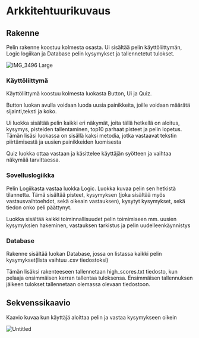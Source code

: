 # Arkkitehtuurikuvaus

## Rakenne

Pelin rakenne koostuu kolmesta osasta. Ui sisältää pelin käyttöliittymän, Logic logiikan ja Database pelin kysymykset ja tallennetetut tulokset.

![IMG_3496 Large](https://user-images.githubusercontent.com/128143830/232796760-04dce821-fc62-47cc-98e4-b3b48725550b.jpeg)

### Käyttöliittymä

Käyttöliittymä koostuu kolmesta luokasta Button, Ui ja Quiz.

Button luokan avulla voidaan luoda uusia painikkeita, joille voidaan määrätä sijainti,teksti ja koko.

Ui luokka sisältää pelin kaikki eri näkymät, joita tällä hetkellä on aloitus, kysymys, pisteiden tallentaminen, top10 parhaat pisteet ja pelin lopetus. Tämän lisäsi luokassa on sisällä kaksi metodia, jotka vastaavat tekstin piirtämisestä ja uusien painikkeiden luomisesta

Quiz luokka ottaa vastaan ja käsittelee käyttäjän syötteen ja vaihtaa näkymää tarvittaessa.

### Sovelluslogiikka

Pelin Logiikasta vastaa luokka Logic. Luokka kuvaa pelin sen hetkistä tilannetta. Tämä sisältää pisteet, kysymyksen (joka sisältää myös vastausvaihtoehdot, sekä oikeain vastauksen), kysytyt kysymykset, sekä tiedon onko peli päättynyt.

Luokka sisältää kaikki toiminnallisuudet pelin toimimiseen mm. uusien kysymyksien hakeminen, vastauksen tarkistus ja pelin uudelleenkäynnistys

### Database

Rakenne sisältää luokan Database, jossa on listassa kaikki pelin kysymykset(lista vaihtuu .csv tiedostoksi)

Tämän lisäksi rakenteeseen tallennetaan high_scores.txt tiedosto, kun pelaaja ensimmäisen kerran tallentaa tuloksensa. Ensimmäisen tallennuksen jälkeen tulokset tallennetaan olemassa olevaan tiedostoon.

## Sekvenssikaavio
Kaavio kuvaa kun käyttäjä aloittaa pelin ja vastaa kysymykseen oikein

![Untitled](https://user-images.githubusercontent.com/128143830/234311845-0356e312-8f6e-4963-8fb1-30f90e2b2e85.png)
